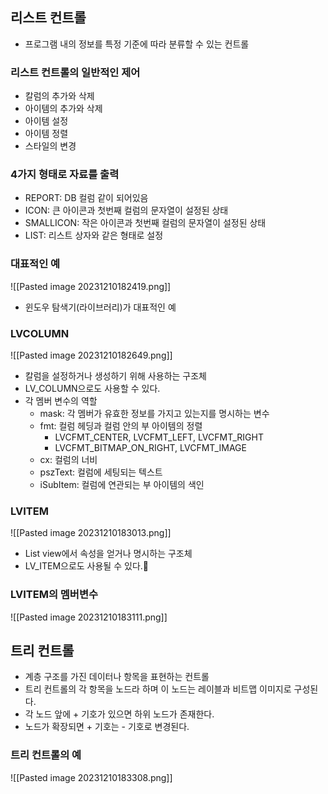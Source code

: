 
## 리스트 컨트롤
- 프로그램 내의 정보를 특정 기준에 따라 분류할 수 있는 컨트롤

### 리스트 컨트롤의 일반적인 제어
- 칼럼의 추가와 삭제
- 아이템의 추가와 삭제
- 아이템 설정
- 아이템 정렬
- 스타일의 변경

### 4가지 형태로 자료를 출력
- REPORT: DB 컬럼 같이 되어있음
- ICON: 큰 아이콘과 첫번째 컬럼의 문자열이 설정된 상태
- SMALLICON: 작은 아이콘과 첫번째 컬럼의 문자열이 설정된 상태
- LIST: 리스트 상자와 같은 형태로 설정

### 대표적인 예
![[Pasted image 20231210182419.png]]
- 윈도우 탐색기(라이브러리)가 대표적인 예

### LVCOLUMN
![[Pasted image 20231210182649.png]]
- 칼럼을 설정하거나 생성하기 위해 사용하는 구조체
- LV_COLUMN으로도 사용할 수 있다.
- 각 멤버 변수의 역할
	- mask: 각 멤버가 유효한 정보를 가지고 있는지를 명시하는 변수
	- fmt: 컬럼 헤딩과 컬럼 안의 부 아이템의 정렬
		- LVCFMT_CENTER, LVCFMT_LEFT, LVCFMT_RIGHT
		- LVCFMT_BITMAP_ON_RIGHT, LVCFMT_IMAGE
	- cx: 컬럼의 너비
	- pszText: 컬럼에 세팅되는 텍스트
	- iSubItem: 컬럼에 연관되는 부 아이템의 색인

### LVITEM
![[Pasted image 20231210183013.png]]
- List view에서 속성을 얻거나 명시하는 구조체
- LV_ITEM으로도 사용될 수 있다.

### LVITEM의 멤버변수
![[Pasted image 20231210183111.png]]

## 트리 컨트롤
- 계층 구조를 가진 데이터나 항목을 표현하는 컨트롤
- 트리 컨트롤의 각 항목을 노드라 하며 이 노드는 레이블과 비트맵 이미지로 구성된다.
- 각 노드 앞에 + 기호가 있으면 하위 노드가 존재한다.
- 노드가 확장되면 + 기호는 - 기호로 변경된다.

### 트리 컨트롤의 예
![[Pasted image 20231210183308.png]]

